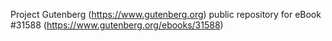 Project Gutenberg (https://www.gutenberg.org) public repository for eBook #31588 (https://www.gutenberg.org/ebooks/31588)
